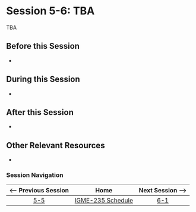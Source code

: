 # Session 5-6: TBA

TBA

## Before this Session
- 

## During this Session
- 

## After this Session
- 

## Other Relevant Resources
- 

### Session Navigation

| <-- Previous Session |               Home                  | Next Session --> |
|:--------------------:|:-----------------------------------:|:----------------:|
|  [5-5](5-5.md)       | [IGME-235 Schedule](../schedule.md) |   [6-1](6-1.md)  |
